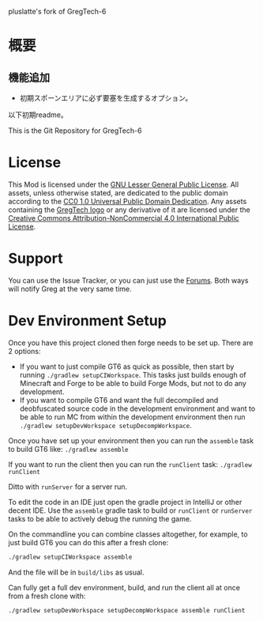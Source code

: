 pluslatte's fork of GregTech-6

# 概要
## 機能追加
- 初期スポーンエリアに必ず要塞を生成するオプション。

以下初期readme。

This is the Git Repository for GregTech-6

# License

This Mod is licensed under the [GNU Lesser General Public License](LICENSE).
All assets, unless otherwise stated, are dedicated to the public domain
according to the [CC0 1.0 Universal Public Domain Dedication](src/main/resources/LICENSE.assets).
Any assets containing the [GregTech logo](src/main/resources/logos) or any
derivative of it are licensed under the
[Creative Commons Attribution-NonCommercial 4.0 International Public License](src/main/resources/LICENSE.logos).

# Support

You can use the Issue Tracker, or you can just use the [Forums](https://forum.mechaenetia.com/). Both ways will notify Greg at the very same time.

# Dev Environment Setup

Once you have this project cloned then forge needs to be set up.  There are 2 options:

* If you want to just compile GT6 as quick as possible, then start by running `./gradlew setupCIWorkspace`.  This tasks just builds enough of Minecraft and Forge to be able to build Forge Mods, but not to do any development.
* If you want to compile GT6 and want the full decompiled and deobfuscated source code in the development environment and want to be able to run MC from within the development environment then run `./gradlew setupDevWorkspace setupDecompWorkspace`.

Once you have set up your environment then you can run the `assemble` task to build GT6 like:  `./gradlew assemble`

If you want to run the client then you can run the `runClient` task:  `./gradlew runClient`

Ditto with `runServer` for a server run.

To edit the code in an IDE just open the gradle project in IntelliJ or other decent IDE.  Use the `assemble` gradle task to build or `runClient` or `runServer` tasks to be able to actively debug the running the game.

On the commandline you can combine classes altogether, for example, to just build GT6 you can do this after a fresh clone:
```sh
./gradlew setupCIWorkspace assemble
```
And the file will be in `build/libs` as usual.

Can fully get a full dev environment, build, and run the client all at once from a fresh clone with:
```sh
./gradlew setupDevWorkspace setupDecompWorkspace assemble runClient
```

